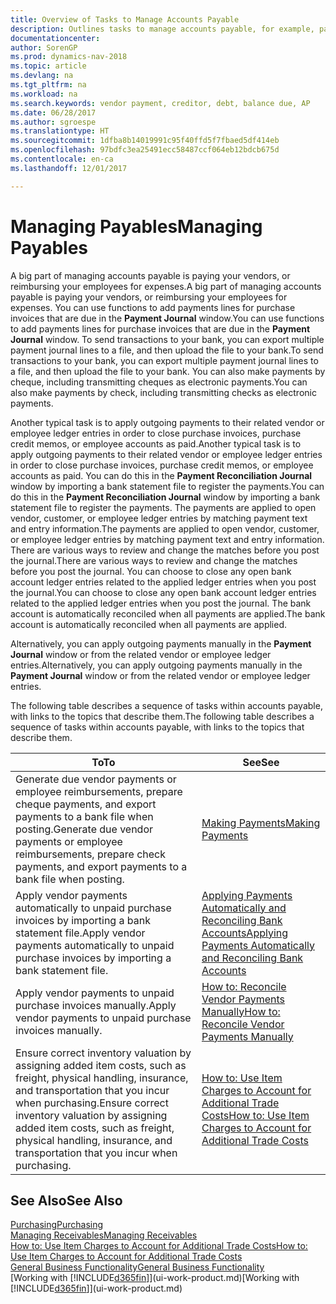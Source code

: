 ```yaml
---
title: Overview of Tasks to Manage Accounts Payable
description: Outlines tasks to manage accounts payable, for example, paying creditors or applying outgoing payments to ledger entries to close invoices or credit memos.
documentationcenter: 
author: SorenGP
ms.prod: dynamics-nav-2018
ms.topic: article
ms.devlang: na
ms.tgt_pltfrm: na
ms.workload: na
ms.search.keywords: vendor payment, creditor, debt, balance due, AP
ms.date: 06/28/2017
ms.author: sgroespe
ms.translationtype: HT
ms.sourcegitcommit: 1dfba8b14019991c95f40ffd5f7fbaed5df414eb
ms.openlocfilehash: 97bdfc3ea25491ecc58487ccf064eb12bdcb675d
ms.contentlocale: en-ca
ms.lasthandoff: 12/01/2017

---
```

# <a name="managing-payables"></a><span data-ttu-id="2fe49-103">Managing Payables</span><span class="sxs-lookup"><span data-stu-id="2fe49-103">Managing Payables</span></span>
<span data-ttu-id="2fe49-104">A big part of managing accounts payable is paying your vendors, or reimbursing your employees for expenses.</span><span class="sxs-lookup"><span data-stu-id="2fe49-104">A big part of managing accounts payable is paying your vendors, or reimbursing your employees for expenses.</span></span> <span data-ttu-id="2fe49-105">You can use functions to add payments lines for purchase invoices that are due in the **Payment Journal** window.</span><span class="sxs-lookup"><span data-stu-id="2fe49-105">You can use functions to add payments lines for purchase invoices that are due in the **Payment Journal** window.</span></span> <span data-ttu-id="2fe49-106">To send transactions to your bank, you can export multiple payment journal lines to a file, and then upload the file to your bank.</span><span class="sxs-lookup"><span data-stu-id="2fe49-106">To send transactions to your bank, you can export multiple payment journal lines to a file, and then upload the file to your bank.</span></span> <span data-ttu-id="2fe49-107">You can also make payments by cheque, including transmitting cheques as electronic payments.</span><span class="sxs-lookup"><span data-stu-id="2fe49-107">You can also make payments by check, including transmitting checks as electronic payments.</span></span>

<span data-ttu-id="2fe49-108">Another typical task is to apply outgoing payments to their related vendor or employee ledger entries in order to close purchase invoices, purchase credit memos, or employee accounts as paid.</span><span class="sxs-lookup"><span data-stu-id="2fe49-108">Another typical task is to apply outgoing payments to their related vendor or employee ledger entries in order to close purchase invoices, purchase credit memos, or employee accounts as paid.</span></span> <span data-ttu-id="2fe49-109">You can do this in the **Payment Reconciliation Journal** window by importing a bank statement file to register the payments.</span><span class="sxs-lookup"><span data-stu-id="2fe49-109">You can do this in the **Payment Reconciliation Journal** window by importing a bank statement file to register the payments.</span></span> <span data-ttu-id="2fe49-110">The payments are applied to open vendor, customer, or employee ledger entries by matching payment text and entry information.</span><span class="sxs-lookup"><span data-stu-id="2fe49-110">The payments are applied to open vendor, customer, or employee ledger entries by matching payment text and entry information.</span></span> <span data-ttu-id="2fe49-111">There are various ways to review and change the matches before you post the journal.</span><span class="sxs-lookup"><span data-stu-id="2fe49-111">There are various ways to review and change the matches before you post the journal.</span></span> <span data-ttu-id="2fe49-112">You can choose to close any open bank account ledger entries related to the applied ledger entries when you post the journal.</span><span class="sxs-lookup"><span data-stu-id="2fe49-112">You can choose to close any open bank account ledger entries related to the applied ledger entries when you post the journal.</span></span> <span data-ttu-id="2fe49-113">The bank account is automatically reconciled when all payments are applied.</span><span class="sxs-lookup"><span data-stu-id="2fe49-113">The bank account is automatically reconciled when all payments are applied.</span></span>

<span data-ttu-id="2fe49-114">Alternatively, you can apply outgoing payments manually in the **Payment Journal** window or from the related vendor or employee ledger entries.</span><span class="sxs-lookup"><span data-stu-id="2fe49-114">Alternatively, you can apply outgoing payments manually in the **Payment Journal** window or from the related vendor or employee ledger entries.</span></span>

<span data-ttu-id="2fe49-115">The following table describes a sequence of tasks within accounts payable, with links to the topics that describe them.</span><span class="sxs-lookup"><span data-stu-id="2fe49-115">The following table describes a sequence of tasks within accounts payable, with links to the topics that describe them.</span></span>

| <span data-ttu-id="2fe49-116">To</span><span class="sxs-lookup"><span data-stu-id="2fe49-116">To</span></span> | <span data-ttu-id="2fe49-117">See</span><span class="sxs-lookup"><span data-stu-id="2fe49-117">See</span></span> |
| --- | --- |
| <span data-ttu-id="2fe49-118">Generate due vendor payments or employee reimbursements, prepare cheque payments, and export payments to a bank file when posting.</span><span class="sxs-lookup"><span data-stu-id="2fe49-118">Generate due vendor payments or employee reimbursements, prepare check payments, and export payments to a bank file when posting.</span></span> |[<span data-ttu-id="2fe49-119">Making Payments</span><span class="sxs-lookup"><span data-stu-id="2fe49-119">Making Payments</span></span>](payables-make-payments.md) |
| <span data-ttu-id="2fe49-120">Apply vendor payments automatically to unpaid purchase invoices by importing a bank statement file.</span><span class="sxs-lookup"><span data-stu-id="2fe49-120">Apply vendor payments automatically to unpaid purchase invoices by importing a bank statement file.</span></span> |[<span data-ttu-id="2fe49-121">Applying Payments Automatically and Reconciling Bank Accounts</span><span class="sxs-lookup"><span data-stu-id="2fe49-121">Applying Payments Automatically and Reconciling Bank Accounts</span></span>](receivables-apply-payments-auto-reconcile-bank-accounts.md) |
| <span data-ttu-id="2fe49-122">Apply vendor payments to unpaid purchase invoices manually.</span><span class="sxs-lookup"><span data-stu-id="2fe49-122">Apply vendor payments to unpaid purchase invoices manually.</span></span> |[<span data-ttu-id="2fe49-123">How to: Reconcile Vendor Payments Manually</span><span class="sxs-lookup"><span data-stu-id="2fe49-123">How to: Reconcile Vendor Payments Manually</span></span>](payables-how-apply-purchase-transactions-manually.md) |
|<span data-ttu-id="2fe49-124">Ensure correct inventory valuation by assigning added item costs, such as freight, physical handling, insurance, and transportation that you incur when purchasing.</span><span class="sxs-lookup"><span data-stu-id="2fe49-124">Ensure correct inventory valuation by assigning added item costs, such as freight, physical handling, insurance, and transportation that you incur when purchasing.</span></span>|[<span data-ttu-id="2fe49-125">How to: Use Item Charges to Account for Additional Trade Costs</span><span class="sxs-lookup"><span data-stu-id="2fe49-125">How to: Use Item Charges to Account for Additional Trade Costs</span></span>](payables-how-assign-item-charges.md)|

## <a name="see-also"></a><span data-ttu-id="2fe49-126">See Also</span><span class="sxs-lookup"><span data-stu-id="2fe49-126">See Also</span></span>
[<span data-ttu-id="2fe49-127">Purchasing</span><span class="sxs-lookup"><span data-stu-id="2fe49-127">Purchasing</span></span>](purchasing-manage-purchasing.md)  
[<span data-ttu-id="2fe49-128">Managing Receivables</span><span class="sxs-lookup"><span data-stu-id="2fe49-128">Managing Receivables</span></span>](receivables-manage-receivables.md)  
[<span data-ttu-id="2fe49-129">How to: Use Item Charges to Account for Additional Trade Costs</span><span class="sxs-lookup"><span data-stu-id="2fe49-129">How to: Use Item Charges to Account for Additional Trade Costs</span></span>](payables-how-assign-item-charges.md)  
[<span data-ttu-id="2fe49-130">General Business Functionality</span><span class="sxs-lookup"><span data-stu-id="2fe49-130">General Business Functionality</span></span>](ui-across-business-areas.md)  
<span data-ttu-id="2fe49-131">[Working with [!INCLUDE[d365fin](includes/d365fin_md.md)]](ui-work-product.md)</span><span class="sxs-lookup"><span data-stu-id="2fe49-131">[Working with [!INCLUDE[d365fin](includes/d365fin_md.md)]](ui-work-product.md)</span></span>

